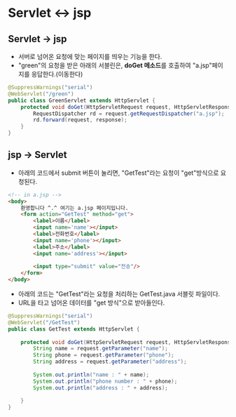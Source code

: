 # Servlet <-> jsp

## Servlet -> jsp
- 서버로 넘어온 요청에 맞는 페이지를 띄우는 기능을 한다.
- "green"의 요청을 받은 아래의 서블린은, <strong>doGet 메소드</strong>를 호출하여 "a.jsp"페이지를 응답한다.(이동한다)
```java
@SuppressWarnings("serial")
@WebServlet("/green")
public class GreenServlet extends HttpServlet {
	protected void doGet(HttpServletRequest request, HttpServletResponse response) throws ServletException, IOException {
		RequestDispatcher rd = request.getRequestDispatcher("a.jsp");
		rd.forward(request, response);
	}
}
```

## jsp -> Servlet
- 아래의 코드에서 submit 버튼이 눌리면, "GetTest"라는 요청이 "get"방식으로 요청된다.
```html
<!-- in a.jsp -->
<body>
	환영합니다 ^.^ 여기는 a.jsp 페이지입니다.
	<form action="GetTest" method="get"> 
		<label>이름</label>
		<input name='name'></input>
		<label>전화번호</label>
		<input name='phone'></input>
		<label>주소</label>
		<input name='address'></input>
		
		<input type="submit" value="전송"/>
	</form>
</body>
```

- 아래의 코드는 "GetTest"라는 요청을 처리하는 GetTest.java 서블릿 파일이다.
- URL을 타고 넘어온 데이터를 "get 방식"으로 받아들인다.
```java
@SuppressWarnings("serial")
@WebServlet("/GetTest")
public class GetTest extends HttpServlet {
    
	protected void doGet(HttpServletRequest request, HttpServletResponse response) throws ServletException, IOException {
		String name = request.getParameter("name");
		String phone = request.getParameter("phone");
		String address = request.getParameter("address");
		
		System.out.println("name : " + name);
		System.out.println("phone number : " + phone);
		System.out.println("address : " + address);
		
    }
}
```